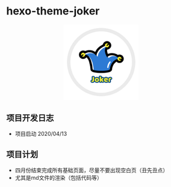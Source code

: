 # hexo-theme-joker

<p align="center">
  <img width="200px" height="200px" src="./logo.png">
</p>


## 项目开发日志
+ 项目启动 2020/04/13

## 项目计划
+ 四月份结束完成所有基础页面，尽量不要出现空白页（丑先丑点）
+ 尤其是md文件的渲染（包括代码等）